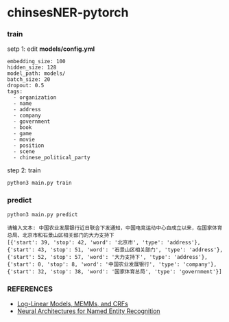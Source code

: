 # chinsesNER-pytorch

### train

setp 1: edit **models/config.yml**

    embedding_size: 100
    hidden_size: 128
    model_path: models/
    batch_size: 20
    dropout: 0.5
    tags:
      - organization
      - name
      - address
      - company
      - government
      - book
      - game
      - movie 
      - position
      - scene
      - chinese_political_party 

step 2: train

    python3 main.py train
    

### predict

    python3 main.py predict
    
    请输入文本: 中国农业发展银行近日联合下发通知，中国电竞运动中心自成立以来，在国家体育总局、北京市和石景山区相关部门的大力支持下
    [{'start': 39, 'stop': 42, 'word': '北京市', 'type': 'address'}, {'start': 43, 'stop': 51, 'word': '石景山区相关部门', 'type': 'address'}, {'start': 52, 'stop': 57, 'word': '大力支持下', 'type': 'address'}, {'start': 0, 'stop': 8, 'word': '中国农业发展银行', 'type': 'company'}, {'start': 32, 'stop': 38, 'word': '国家体育总局', 'type': 'government'}]
    

### REFERENCES
- [Log-Linear Models, MEMMs, and CRFs](http://www.cs.columbia.edu/~mcollins/crf.pdf)
- [Neural Architectures for Named Entity Recognition](https://arxiv.org/pdf/1603.01360.pdf)